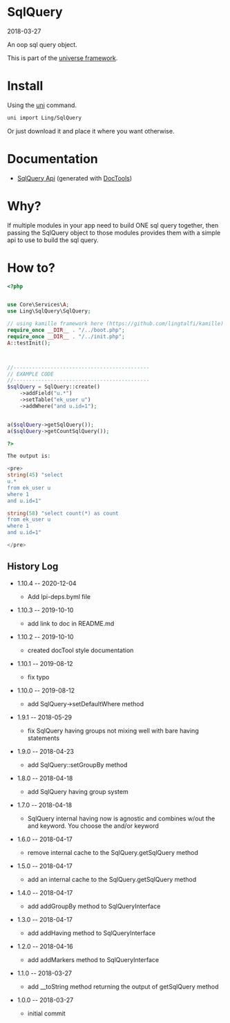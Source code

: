 SqlQuery
===========
2018-03-27



An oop sql query object.


This is part of the [universe framework](https://github.com/karayabin/universe-snapshot).


Install
==========
Using the [uni](https://github.com/lingtalfi/universe-naive-importer) command.
```bash
uni import Ling/SqlQuery
```

Or just download it and place it where you want otherwise.



Documentation
===========
- [SqlQuery Api](https://github.com/lingtalfi/SqlQuery/blob/master/doc/api/Ling/SqlQuery.md) (generated with [DocTools](https://github.com/lingtalfi/DocTools))


Why?
==========================

If multiple modules in your app need to build ONE sql query together,
then passing the SqlQuery object to those modules provides them with
a simple api to use to build the sql query. 


How to?
===========

```php
<?php


use Core\Services\A;
use Ling\SqlQuery\SqlQuery;

// using kamille framework here (https://github.com/lingtalfi/kamille)
require_once __DIR__ . "/../boot.php";
require_once __DIR__ . "/../init.php";
A::testInit();



//--------------------------------------------
// EXAMPLE CODE
//--------------------------------------------
$sqlQuery = SqlQuery::create()
    ->addField("u.*")
    ->setTable("ek_user u")
    ->addWhere("and u.id=1");


a($sqlQuery->getSqlQuery());
a($sqlQuery->getCountSqlQuery());

?>

The output is:

<pre>
string(45) "select
u.*
from ek_user u
where 1
and u.id=1"

string(58) "select count(*) as count
from ek_user u
where 1
and u.id=1"

</pre>

```




History Log
------------------

- 1.10.4 -- 2020-12-04

    - Add lpi-deps.byml file

- 1.10.3 -- 2019-10-10

    - add link to doc in README.md
    
- 1.10.2 -- 2019-10-10

    - created docTool style documentation
    
- 1.10.1 -- 2019-08-12

    - fix typo
    
- 1.10.0 -- 2019-08-12

    - add SqlQuery->setDefaultWhere method
    
- 1.9.1 -- 2018-05-29

    - fix SqlQuery having groups not mixing well with bare having statements

- 1.9.0 -- 2018-04-23

    - add SqlQuery::setGroupBy method
    
- 1.8.0 -- 2018-04-18

    - add SqlQuery having group system
    
- 1.7.0 -- 2018-04-18

    - SqlQuery internal having now is agnostic and combines w/out the and keyword. You choose the and/or keyword

- 1.6.0 -- 2018-04-17

    - remove internal cache to the SqlQuery.getSqlQuery method
    
- 1.5.0 -- 2018-04-17

    - add an internal cache to the SqlQuery.getSqlQuery method
    
- 1.4.0 -- 2018-04-17

    - add addGroupBy method to SqlQueryInterface
    
- 1.3.0 -- 2018-04-17

    - add addHaving method to SqlQueryInterface
    
- 1.2.0 -- 2018-04-16

    - add addMarkers method to SqlQueryInterface

- 1.1.0 -- 2018-03-27

    - add __toString method returning the output of getSqlQuery method
    
- 1.0.0 -- 2018-03-27

    - initial commit




